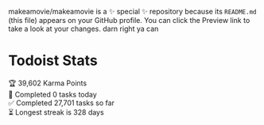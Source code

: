 makeamovie/makeamovie is a ✨ special ✨ repository because its `README.md` (this file) appears on your GitHub profile.
You can click the Preview link to take a look at your changes. darn right ya can

# Todoist Stats

<!-- TODO-IST:START -->
🏆  39,602 Karma Points           
🌸  Completed 0 tasks today           
✅  Completed 27,701 tasks so far           
⏳  Longest streak is 328 days
<!-- TODO-IST:END -->